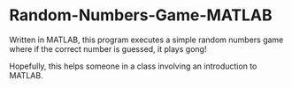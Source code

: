 # Random-Numbers-Game-MATLAB
Written in MATLAB, this program executes a simple random numbers game where if the correct number is guessed, it plays gong!

Hopefully, this helps someone in a class involving an introduction to MATLAB.
